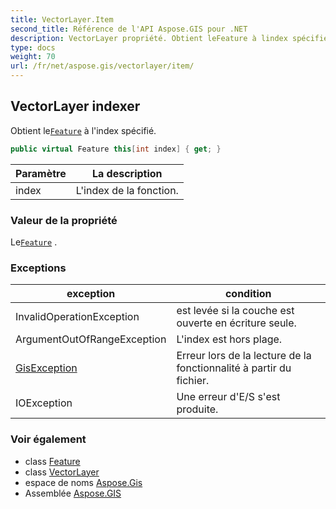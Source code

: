 ```yaml
---
title: VectorLayer.Item
second_title: Référence de l'API Aspose.GIS pour .NET
description: VectorLayer propriété. Obtient leFeature à lindex spécifié.
type: docs
weight: 70
url: /fr/net/aspose.gis/vectorlayer/item/
---
```

## VectorLayer indexer

Obtient le[`Feature`](../../feature/) à l'index spécifié.

```csharp
public virtual Feature this[int index] { get; }
```

| Paramètre | La description |
| --- | --- |
| index | L'index de la fonction. |

### Valeur de la propriété

Le[`Feature`](../../feature/) .

### Exceptions

| exception | condition |
| --- | --- |
| InvalidOperationException | est levée si la couche est ouverte en écriture seule. |
| ArgumentOutOfRangeException | L'index est hors plage. |
| [GisException](../../gisexception/) | Erreur lors de la lecture de la fonctionnalité à partir du fichier. |
| IOException | Une erreur d'E/S s'est produite. |

### Voir également

* class [Feature](../../feature/)
* class [VectorLayer](../)
* espace de noms [Aspose.Gis](../../vectorlayer/)
* Assemblée [Aspose.GIS](../../../)


